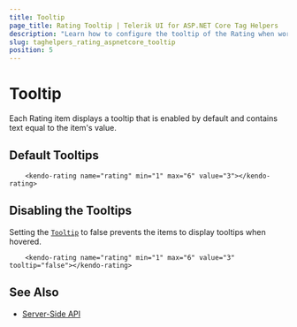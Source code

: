 ```yaml
---
title: Tooltip
page_title: Rating Tooltip | Telerik UI for ASP.NET Core Tag Helpers
description: "Learn how to configure the tooltip of the Rating when working with the Telerik UI Rating tag helper for ASP.NET Core (MVC 6 or ASP.NET Core MVC)."
slug: taghelpers_rating_aspnetcore_tooltip
position: 5
---
```


# Tooltip

Each Rating item displays a tooltip that is enabled by default and contains text equal to the item's value.

## Default Tooltips

```tagHelper
    <kendo-rating name="rating" min="1" max="6" value="3"></kendo-rating>
```

## Disabling the Tooltips

Setting the [`Tooltip`](https://docs.telerik.com/aspnet-core/api//Kendo.Mvc.UI.Fluent/RatingBuilder#tooltipsystemstring) to false prevents the items to display tooltips when hovered.

```tagHelper
    <kendo-rating name="rating" min="1" max="6" value="3" tooltip="false"></kendo-rating>
```

## See Also

* [Server-Side API](http://docs.telerik.com/aspnet-core/api/Kendo.Mvc/Rating)
